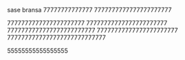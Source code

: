 sase
bransa 77777777777777
7777777777777777777777









7777777777777777777777
77777777777777777777777
7777777777777777777777777
77777777777777777777777
7777777777777777777777777777

55555555555555555



